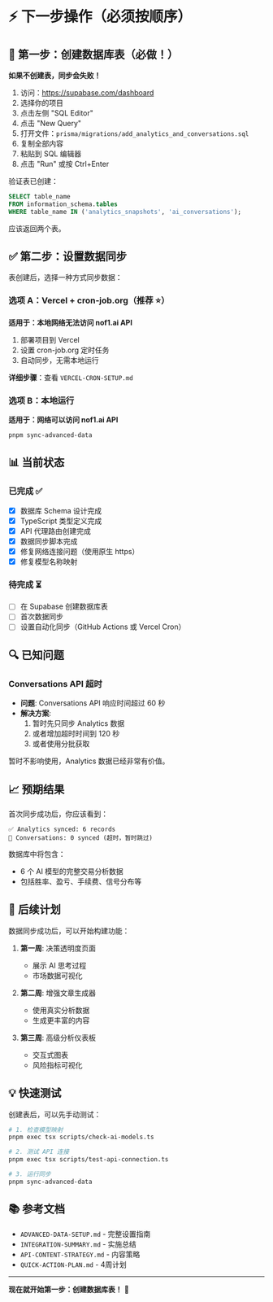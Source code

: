 # ⚡ 下一步操作（必须按顺序）

## 🚨 第一步：创建数据库表（必做！）

**如果不创建表，同步会失败！**

1. 访问：https://supabase.com/dashboard
2. 选择你的项目
3. 点击左侧 "SQL Editor"
4. 点击 "New Query"
5. 打开文件：`prisma/migrations/add_analytics_and_conversations.sql`
6. 复制全部内容
7. 粘贴到 SQL 编辑器
8. 点击 "Run" 或按 Ctrl+Enter

验证表已创建：
```sql
SELECT table_name
FROM information_schema.tables
WHERE table_name IN ('analytics_snapshots', 'ai_conversations');
```

应该返回两个表。

## ✅ 第二步：设置数据同步

表创建后，选择一种方式同步数据：

### 选项 A：Vercel + cron-job.org（推荐 ⭐）

**适用于：本地网络无法访问 nof1.ai API**

1. 部署项目到 Vercel
2. 设置 cron-job.org 定时任务
3. 自动同步，无需本地运行

**详细步骤**：查看 `VERCEL-CRON-SETUP.md`

### 选项 B：本地运行

**适用于：网络可以访问 nof1.ai API**

```bash
pnpm sync-advanced-data
```

## 📊 当前状态

### 已完成 ✅
- [x] 数据库 Schema 设计完成
- [x] TypeScript 类型定义完成
- [x] API 代理路由创建完成
- [x] 数据同步脚本完成
- [x] 修复网络连接问题（使用原生 https）
- [x] 修复模型名称映射

### 待完成 ⏳
- [ ] 在 Supabase 创建数据库表
- [ ] 首次数据同步
- [ ] 设置自动化同步（GitHub Actions 或 Vercel Cron）

## 🔍 已知问题

### Conversations API 超时
- **问题**: Conversations API 响应时间超过 60 秒
- **解决方案**:
  1. 暂时先只同步 Analytics 数据
  2. 或者增加超时时间到 120 秒
  3. 或者使用分批获取

暂时不影响使用，Analytics 数据已经非常有价值。

## 📈 预期结果

首次同步成功后，你应该看到：

```
✅ Analytics synced: 6 records
💬 Conversations: 0 synced (超时，暂时跳过)
```

数据库中将包含：
- 6 个 AI 模型的完整交易分析数据
- 包括胜率、盈亏、手续费、信号分布等

## 🎯 后续计划

数据同步成功后，可以开始构建功能：

1. **第一周**: 决策透明度页面
   - 展示 AI 思考过程
   - 市场数据可视化

2. **第二周**: 增强文章生成器
   - 使用真实分析数据
   - 生成更丰富的内容

3. **第三周**: 高级分析仪表板
   - 交互式图表
   - 风险指标可视化

## 💡 快速测试

创建表后，可以先手动测试：

```bash
# 1. 检查模型映射
pnpm exec tsx scripts/check-ai-models.ts

# 2. 测试 API 连接
pnpm exec tsx scripts/test-api-connection.ts

# 3. 运行同步
pnpm sync-advanced-data
```

## 📚 参考文档

- `ADVANCED-DATA-SETUP.md` - 完整设置指南
- `INTEGRATION-SUMMARY.md` - 实施总结
- `API-CONTENT-STRATEGY.md` - 内容策略
- `QUICK-ACTION-PLAN.md` - 4周计划

---

**现在就开始第一步：创建数据库表！** 🚀
